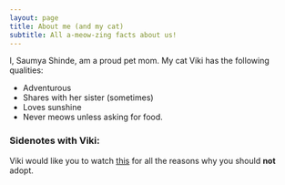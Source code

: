```yaml
---
layout: page
title: About me (and my cat)
subtitle: All a-meow-zing facts about us!
---
```


I, Saumya Shinde, am a proud pet mom. My cat Viki has the following qualities:

- Adventurous
- Shares with her sister (sometimes)
- Loves sunshine
- Never meows unless asking for food.


### Sidenotes with Viki:

Viki would like you to watch [this](https://www.youtube.com/watch?v=dQw4w9WgXcQ) for all the reasons why you should **not** adopt. 
